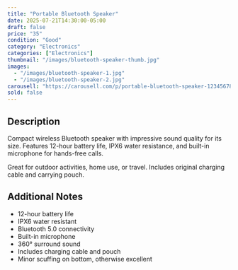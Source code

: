 ```yaml
---
title: "Portable Bluetooth Speaker"
date: 2025-07-21T14:30:00-05:00
draft: false
price: "35"
condition: "Good"
category: "Electronics"
categories: ["Electronics"]
thumbnail: "/images/bluetooth-speaker-thumb.jpg"
images:
  - "/images/bluetooth-speaker-1.jpg"
  - "/images/bluetooth-speaker-2.jpg"
carousell: "https://carousell.com/p/portable-bluetooth-speaker-1234567892"
sold: false
---
```


## Description

Compact wireless Bluetooth speaker with impressive sound quality for its size. Features 12-hour battery life, IPX6 water resistance, and built-in microphone for hands-free calls.

Great for outdoor activities, home use, or travel. Includes original charging cable and carrying pouch.

## Additional Notes

- 12-hour battery life
- IPX6 water resistant
- Bluetooth 5.0 connectivity
- Built-in microphone
- 360° surround sound
- Includes charging cable and pouch
- Minor scuffing on bottom, otherwise excellent